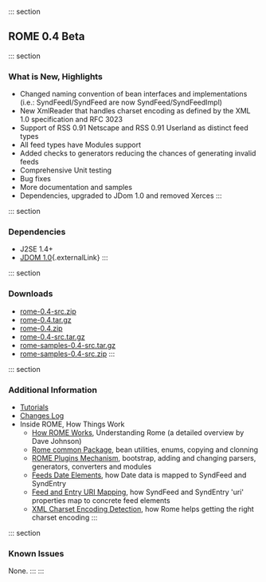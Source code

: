 ::: section
## ROME 0.4 Beta

::: section
### What is New, Highlights

-   Changed naming convention of bean interfaces and implementations
    (i.e.: SyndFeedI/SyndFeed are now SyndFeed/SyndFeedImpl)
-   New XmlReader that handles charset encoding as defined by the XML
    1.0 specification and RFC 3023
-   Support of RSS 0.91 Netscape and RSS 0.91 Userland as distinct feed
    types
-   All feed types have Modules support
-   Added checks to generators reducing the chances of generating
    invalid feeds
-   Comprehensive Unit testing
-   Bug fixes
-   More documentation and samples
-   Dependencies, upgraded to JDom 1.0 and removed Xerces
:::

::: section
### Dependencies

-   J2SE 1.4+
-   [JDOM 1.0](http://www.jdom.org/){.externalLink}
:::

::: section
### Downloads

-   [rome-0.4-src.zip](./rome-0.4-src.zip)
-   [rome-0.4.tar.gz](./rome-0.4.tar.gz)
-   [rome-0.4.zip](./rome-0.4.zip)
-   [rome-0.4-src.tar.gz](./rome-0.4-src.tar.gz)
-   [rome-samples-0.4-src.tar.gz](./rome-samples-0.4-src.tar.gz)
-   [rome-samples-0.4-src.zip](./rome-samples-0.4-src.zip)
:::

::: section
### Additional Information

-   [Tutorials](./RomeV0.4Tutorials/index.html)
-   [Changes Log](../../ChangeLog.html)
-   Inside ROME, How Things Work
    -   [How ROME Works](../../HowRomeWorks/index.html), Understanding
        Rome (a detailed overview by Dave Johnson)
    -   [Rome common
        Package](../../HowRomeWorks/UnderstandingTheRomeCommonClassesAndInterfaces.html),
        bean utilities, enums, copying and clonning
    -   [ROME Plugins
        Mechanism](../../RssAndAtOMUtilitiEsROMEV0.5AndAboveTutorialsAndArticles/RssAndAtOMUtilitiEsROMEPluginsMechanism.html),
        bootstrap, adding and changing parsers, generators, converters
        and modules
    -   [Feeds Date
        Elements](../../RssAndAtOMUtilitiEsROMEV0.5AndAboveTutorialsAndArticles/FeedsDateElementsMappingToSyndFeedAndSyndEntry.html),
        how Date data is mapped to SyndFeed and SyndEntry
    -   [Feed and Entry URI
        Mapping](../../RssAndAtOMUtilitiEsROMEV0.5AndAboveTutorialsAndArticles/FeedAndEntryURIMappingHowSyndFeedAndSyndEntryUriPropertiesMapToRSSAndAtomElements.html),
        how SyndFeed and SyndEntry \'uri\' properties map to concrete
        feed elements
    -   [XML Charset Encoding
        Detection](../../RssAndAtOMUtilitiEsROMEV0.5AndAboveTutorialsAndArticles/XMLCharsetEncodingDetectionHowRssAndAtOMUtilitiEsROMEHelpsGettingTheRightCharsetEncoding.html),
        how Rome helps getting the right charset encoding
:::

::: section
### Known Issues

None.
:::
:::
